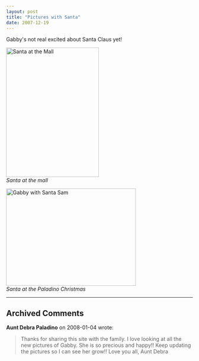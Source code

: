 ```yaml
---
layout: post
title: "Pictures with Santa"
date: 2007-12-19
---
```


<p>Gabby's not real excited about Santa Claus yet!</p>
<p><img height="350" alt="Santa at the Mall" src="/thepaladinos/assets/images/Gabby-Santa%20(Custom).jpg" width="250"/><br/>
<em>Santa at the mall</em></p>
<p><img height="263" alt="Gabby with Santa Sam" src="/thepaladinos/assets/images/P1010605 (Custom).JPG " width="350"/><br/>
<em>Santa at the Paladino Christmas</em></p>


---

## Archived Comments

**Aunt Debra Paladino** on 2008-01-04 wrote:

> Thanks for sharing this site with the family.  I love looking at all the new pictures of Gabby.  She is so precious and happy!! Keep updating the pictures so I can see her grow!! Love you all, Aunt Debra
